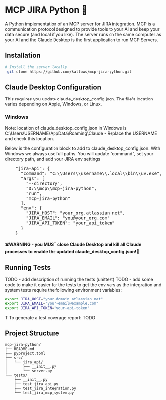 # MCP JIRA Python 🚀

A Python implementation of an MCP server for JIRA integration. MCP is a communication protocol designed to provide tools to your AI and keep your data secure (and local if you like). The server runs on the same computer as your AI and the Claude Desktop is the first application to run MCP Servers.

## Installation

```bash
# Install the server locally
 git clone https://github.com/kallows/mcp-jira-python.git 
```
## Claude Desktop Configuration
This requires you update claude_desktop_config.json. The file's location varies depending on Apple, Windows, or Linux.
 
### Windows
Note: location of claude_desktop_config.json in Windows is C:\Users\USERNAME\AppData\Roaming\Claude - Replace the USERNAME and check this location.

Below is the configuration block to add to claude_desktop_config.json.
With Windows we always use full paths. You will update "command", set your directory path, and add your JIRA env settings
<pre>
    "jira-api": {
      "command": "C:\\Users\\username\\.local\\bin\\uv.exe",
      "args": [
        "--directory",
        "D:\\mcp\\mcp-jira-python",
        "run",
        "mcp-jira-python"
      ],
      "env": {
        "JIRA_HOST": "your_org.atlassian.net",
        "JIRA_EMAIL": "you@your_org.com",
        "JIRA_API_TOKEN": "your_api_token"
      }      
    }
</pre>
#### ☠️WARNING - you MUST close Claude Desktop and kill all Claude processes to enable the updated claude_desktop_config.json!😬
## Running Tests

TODO - add description of running the tests (unittest)
TODO - add some code to make it easier for the tests to get the env vars as the integration and system tests require the following environment variables:

```bash
export JIRA_HOST="your-domain.atlassian.net"
export JIRA_EMAIL="your-email@example.com"
export JIRA_API_TOKEN="your-api-token"
```
T
To generate a test coverage report:
TODO

## Project Structure

```
mcp-jira-python/
├── README.md
├── pyproject.toml
├── src/
│   └── jira_api/
│       ├── __init__.py
│       └── server.py
└── tests/
    ├── __init__.py
    ├── test_jira_api.py
    ├── test_jira_integration.py
    └── test_jira_mcp_system.py
```
